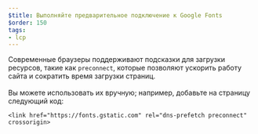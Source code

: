 ```yaml
---
$title: Выполняйте предварительное подключение к Google Fonts
$order: 150
tags:
- lcp
---
```


Современные браузеры поддерживают подсказки для загрузки ресурсов, такие как `preconnect`, которые позволяют ускорить работу сайта и сократить время загрузки страниц. <br><br>Вы можете использовать их вручную; например, добавьте на страницу следующий код:

```
<link href="https://fonts.gstatic.com" rel="dns-prefetch preconnect" crossorigin>
```

